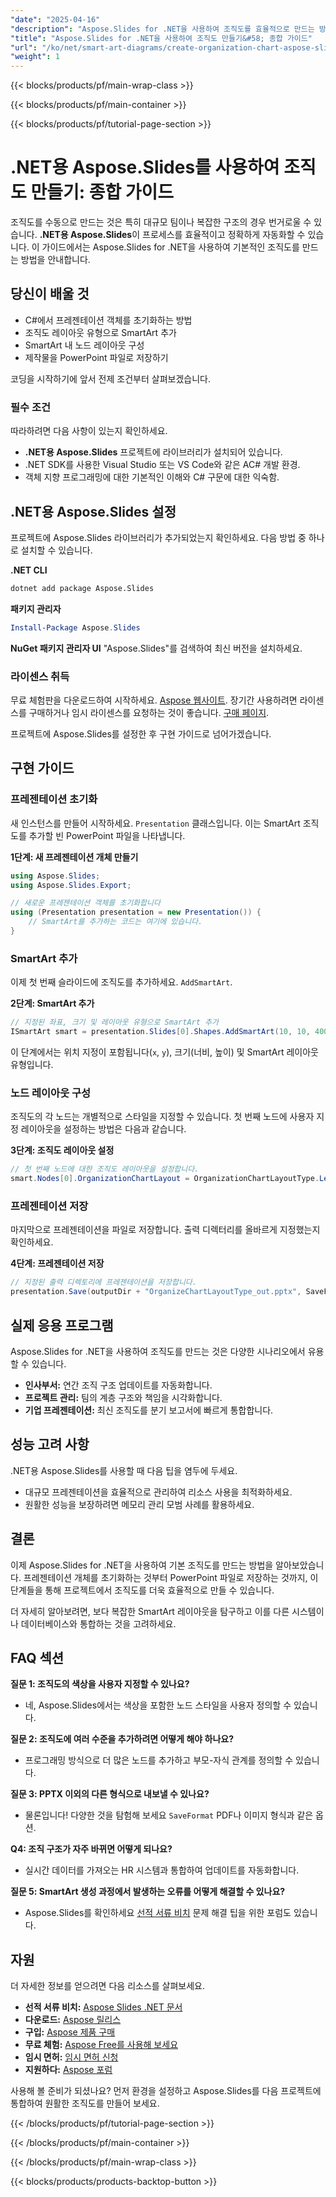 ```yaml
---
"date": "2025-04-16"
"description": "Aspose.Slides for .NET을 사용하여 조직도를 효율적으로 만드는 방법을 알아보세요. 이 가이드에서는 C#에서 SmartArt를 설정하고, 추가하고, 레이아웃을 사용자 지정하는 방법을 다룹니다."
"title": "Aspose.Slides for .NET을 사용하여 조직도 만들기&#58; 종합 가이드"
"url": "/ko/net/smart-art-diagrams/create-organization-chart-aspose-slides-net/"
"weight": 1
---
```


{{< blocks/products/pf/main-wrap-class >}}

{{< blocks/products/pf/main-container >}}

{{< blocks/products/pf/tutorial-page-section >}}
# .NET용 Aspose.Slides를 사용하여 조직도 만들기: 종합 가이드
조직도를 수동으로 만드는 것은 특히 대규모 팀이나 복잡한 구조의 경우 번거로울 수 있습니다. **.NET용 Aspose.Slides**이 프로세스를 효율적이고 정확하게 자동화할 수 있습니다. 이 가이드에서는 Aspose.Slides for .NET을 사용하여 기본적인 조직도를 만드는 방법을 안내합니다.

## 당신이 배울 것
- C#에서 프레젠테이션 객체를 초기화하는 방법
- 조직도 레이아웃 유형으로 SmartArt 추가
- SmartArt 내 노드 레이아웃 구성
- 제작물을 PowerPoint 파일로 저장하기

코딩을 시작하기에 앞서 전제 조건부터 살펴보겠습니다.

### 필수 조건
따라하려면 다음 사항이 있는지 확인하세요.
- **.NET용 Aspose.Slides** 프로젝트에 라이브러리가 설치되어 있습니다.
- .NET SDK를 사용한 Visual Studio 또는 VS Code와 같은 AC# 개발 환경.
- 객체 지향 프로그래밍에 대한 기본적인 이해와 C# 구문에 대한 익숙함.

## .NET용 Aspose.Slides 설정
프로젝트에 Aspose.Slides 라이브러리가 추가되었는지 확인하세요. 다음 방법 중 하나로 설치할 수 있습니다.

**.NET CLI**
```bash
dotnet add package Aspose.Slides
```

**패키지 관리자**
```powershell
Install-Package Aspose.Slides
```

**NuGet 패키지 관리자 UI**
"Aspose.Slides"를 검색하여 최신 버전을 설치하세요.

### 라이센스 취득
무료 체험판을 다운로드하여 시작하세요. [Aspose 웹사이트](https://releases.aspose.com/slides/net/). 장기간 사용하려면 라이센스를 구매하거나 임시 라이센스를 요청하는 것이 좋습니다. [구매 페이지](https://purchase.aspose.com/buy).

프로젝트에 Aspose.Slides를 설정한 후 구현 가이드로 넘어가겠습니다.

## 구현 가이드

### 프레젠테이션 초기화
새 인스턴스를 만들어 시작하세요. `Presentation` 클래스입니다. 이는 SmartArt 조직도를 추가할 빈 PowerPoint 파일을 나타냅니다.

**1단계: 새 프레젠테이션 개체 만들기**
```csharp
using Aspose.Slides;
using Aspose.Slides.Export;

// 새로운 프레젠테이션 객체를 초기화합니다
using (Presentation presentation = new Presentation()) {
    // SmartArt를 추가하는 코드는 여기에 있습니다.
}
```

### SmartArt 추가
이제 첫 번째 슬라이드에 조직도를 추가하세요. `AddSmartArt`.

**2단계: SmartArt 추가**
```csharp
// 지정된 좌표, 크기 및 레이아웃 유형으로 SmartArt 추가
ISmartArt smart = presentation.Slides[0].Shapes.AddSmartArt(10, 10, 400, 300, SmartArtLayoutType.OrganizationChart);
```
이 단계에서는 위치 지정이 포함됩니다(`x`, `y`), 크기(너비, 높이) 및 SmartArt 레이아웃 유형입니다.

### 노드 레이아웃 구성
조직도의 각 노드는 개별적으로 스타일을 지정할 수 있습니다. 첫 번째 노드에 사용자 지정 레이아웃을 설정하는 방법은 다음과 같습니다.

**3단계: 조직도 레이아웃 설정**
```csharp
// 첫 번째 노드에 대한 조직도 레이아웃을 설정합니다.
smart.Nodes[0].OrganizationChartLayout = OrganizationChartLayoutType.LeftHanging;
```

### 프레젠테이션 저장
마지막으로 프레젠테이션을 파일로 저장합니다. 출력 디렉터리를 올바르게 지정했는지 확인하세요.

**4단계: 프레젠테이션 저장**
```csharp
// 지정된 출력 디렉토리에 프레젠테이션을 저장합니다.
presentation.Save(outputDir + "OrganizeChartLayoutType_out.pptx", SaveFormat.Pptx);
```

## 실제 응용 프로그램
Aspose.Slides for .NET을 사용하여 조직도를 만드는 것은 다양한 시나리오에서 유용할 수 있습니다.
- **인사부서:** 연간 조직 구조 업데이트를 자동화합니다.
- **프로젝트 관리:** 팀의 계층 구조와 책임을 시각화합니다.
- **기업 프레젠테이션:** 최신 조직도를 분기 보고서에 빠르게 통합합니다.

## 성능 고려 사항
.NET용 Aspose.Slides를 사용할 때 다음 팁을 염두에 두세요.
- 대규모 프레젠테이션을 효율적으로 관리하여 리소스 사용을 최적화하세요.
- 원활한 성능을 보장하려면 메모리 관리 모범 사례를 활용하세요.

## 결론
이제 Aspose.Slides for .NET을 사용하여 기본 조직도를 만드는 방법을 알아보았습니다. 프레젠테이션 개체를 초기화하는 것부터 PowerPoint 파일로 저장하는 것까지, 이 단계들을 통해 프로젝트에서 조직도를 더욱 효율적으로 만들 수 있습니다.

더 자세히 알아보려면, 보다 복잡한 SmartArt 레이아웃을 탐구하고 이를 다른 시스템이나 데이터베이스와 통합하는 것을 고려하세요.

## FAQ 섹션
**질문 1: 조직도의 색상을 사용자 지정할 수 있나요?**
- 네, Aspose.Slides에서는 색상을 포함한 노드 스타일을 사용자 정의할 수 있습니다.

**질문 2: 조직도에 여러 수준을 추가하려면 어떻게 해야 하나요?**
- 프로그래밍 방식으로 더 많은 노드를 추가하고 부모-자식 관계를 정의할 수 있습니다.

**질문 3: PPTX 이외의 다른 형식으로 내보낼 수 있나요?**
- 물론입니다! 다양한 것을 탐험해 보세요 `SaveFormat` PDF나 이미지 형식과 같은 옵션.

**Q4: 조직 구조가 자주 바뀌면 어떻게 되나요?**
- 실시간 데이터를 가져오는 HR 시스템과 통합하여 업데이트를 자동화합니다.

**질문 5: SmartArt 생성 과정에서 발생하는 오류를 어떻게 해결할 수 있나요?**
- Aspose.Slides를 확인하세요 [선적 서류 비치](https://reference.aspose.com/slides/net/) 문제 해결 팁을 위한 포럼도 있습니다.

## 자원
더 자세한 정보를 얻으려면 다음 리소스를 살펴보세요.
- **선적 서류 비치:** [Aspose Slides .NET 문서](https://reference.aspose.com/slides/net/)
- **다운로드:** [Aspose 릴리스](https://releases.aspose.com/slides/net/)
- **구입:** [Aspose 제품 구매](https://purchase.aspose.com/buy)
- **무료 체험:** [Aspose Free를 사용해 보세요](https://releases.aspose.com/slides/net/)
- **임시 면허:** [임시 면허 신청](https://purchase.aspose.com/temporary-license/)
- **지원하다:** [Aspose 포럼](https://forum.aspose.com/c/slides/11)

사용해 볼 준비가 되셨나요? 먼저 환경을 설정하고 Aspose.Slides를 다음 프로젝트에 통합하여 원활한 조직도를 만들어 보세요.

{{< /blocks/products/pf/tutorial-page-section >}}

{{< /blocks/products/pf/main-container >}}

{{< /blocks/products/pf/main-wrap-class >}}

{{< blocks/products/products-backtop-button >}}